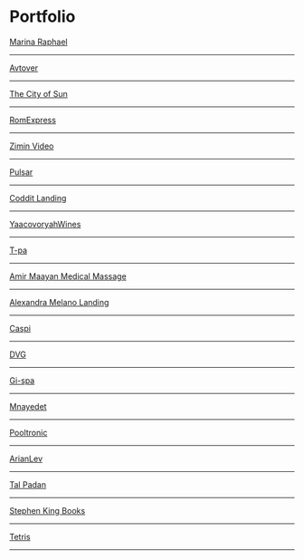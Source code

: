 # Portfolio

<a href="https://marinaraphael.com/" target="_blank" class="link">Marina Raphael</a>
_____
<a href="http://avtover.com/" target="_blank">Avtover</a>
_____
<a href="https://thecityofsun.com/" target="_blank">The City of Sun</a>
_____
<a href="https://romexpress.co.il/" target="_blank">RomExpress</a>
_____
<a href="https://zimin.video/" target="_blank">Zimin Video</a>
_____
<a href="https://pulsarua.com/" target="_blank">Pulsar</a>
_____
<a href="https://landing.coditt.com/outsourcing/
" target="_blank">Coddit Landing</a>
_____
<a href="https://yaacovoryahwines.com/" target="_blank">YaacovoryahWines</a>
_____
<a href="https://www.t-pa.co.il/" target="_blank">T-pa</a>
_____
<a href="https://www.amirmassage.co.il/" target="_blank">Amir Maayan Medical Massage</a>
_____
<a href="https://webinar.alexandramelano.com/" target="_blank">Alexandra Melano Landing</a>
_____
<a href="https://www.caspi-group.co.il/" target="_blank">Caspi</a> 
_____
<a href="https://dvg.co.il/" target="_blank">DVG</a> 
_____
<a href="https://www.gi-cpa.co.il/" target="_blank">Gi-spa</a>
_____
<a href="http://mnayedet.co.il/" target="_blank">Mnayedet</a>
_____
<a href="https://www.pooltronic.co.il/" target="_blank">Pooltronic</a>
_____
<a href="https://arianlev-treatments.ussl.co.il/" target="_blank">ArianLev</a>
_____
<a href="http://p36099-290-15677.s290.upress.link/" target="_blank">Tal Padan</a>
_____
<a href="https://nazar-himin.github.io/js-project/" target="_blank">Stephen King Books</a>
_____
<a href="https://nazar-himin.github.io/Tetris/" target="_blank">Tetris</a>
_____
